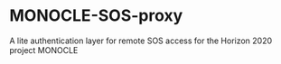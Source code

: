 # MONOCLE-SOS-proxy
A lite authentication layer for remote SOS access for the Horizon 2020 project MONOCLE
